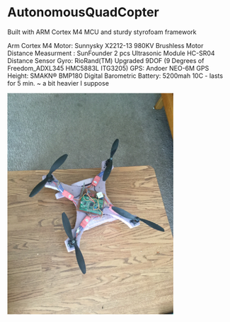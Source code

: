 # AutonomousQuadCopter


Built with ARM Cortex M4 MCU and sturdy styrofoam framework 

Arm Cortex M4
Motor: Sunnysky X2212-13 980KV Brushless Motor
Distance Measurment : SunFounder 2 pcs Ultrasonic Module HC-SR04 Distance Sensor
Gyro: RioRand(TM) Upgraded 9DOF (9 Degrees of Freedom_ADXL345 HMC5883L ITG3205)
GPS: Andoer NEO-6M GPS
Height: SMAKN® BMP180 Digital Barometric
Battery: 5200mah 10C - lasts for 5 min. ~ a bit heavier I suppose

<img src="https://github.com/yebeman/AutonomousQuadCopter/blob/master/Quad%20Pics/IMG_0008.jpg" alt="QuadCopter" height="500" width="375">
